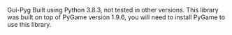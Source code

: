 Gui-Pyg
Built using Python 3.8.3, not tested in other versions.
This library was built on top of PyGame version 1.9.6, you will need to install PyGame to use this library.
